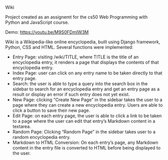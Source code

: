 Wiki

Project created as an assignemt for the cs50 Web Programming with Python and JavaScript course.

Demo: https://youtu.be/M9S0FDmIW3M

Wiki is a Wikipedia-like online encyclopedia, built using Django framework, Python, CSS and HTML.
Several functions were implemented:
- Entry Page: visiting /wiki/TITLE, where TITLE is the title of an encyclopedia entry, it renders a page that displays the contents of that encyclopedia entry.
- Index Page:  user can click on any entry name to be taken directly to that entry page.
- Search: the user is able to type a query into the search box in the sidebar to search for an encyclopedia entry and get an entry page as a result or display an error if such entry does not yet exist.
- New Page: clicking “Create New Page” in the sidebar takes the user to a page where they can create a new encyclopedia entry. Users are able to click a button to save their new page.
- Edit Page: on each entry page, the user is able to click a link to be taken to a page where the user can edit that entry’s Markdown content in a textarea.
- Random Page: Clicking “Random Page” in the sidebar takes user to a random encyclopedia entry.
- Markdown to HTML Conversion: On each entry’s page, any Markdown content in the entry file is converted to HTML before being displayed to the user. 
